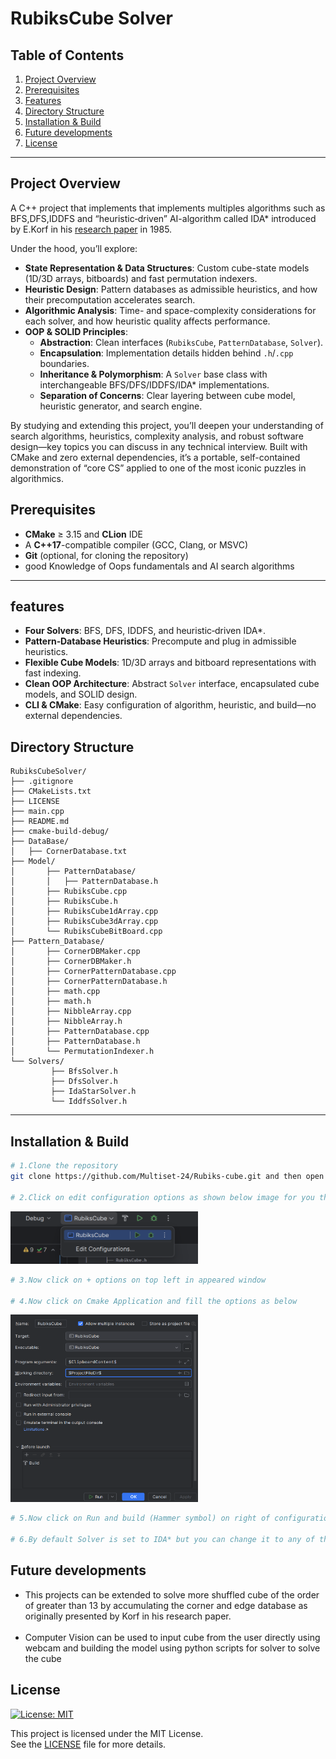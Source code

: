# RubiksCube Solver


## Table of Contents

1. [Project Overview](#project-overview)
2. [Prerequisites](#prerequisites)
3. [Features](#features)
4. [Directory Structure](#directory-structure)
5. [Installation & Build](#installation--build)
6. [Future developments](#Future-developments)
7. [License](#license)

---

## Project Overview

A C++ project that implements that implements multiples algorithms such as BFS,DFS,IDDFS and “heuristic‐driven” AI-algorithm called IDA* introduced by E.Korf in his [research paper](https://www.cs.princeton.edu/courses/archive/fall06/cos402/papers/korfrubik.pdf) in 1985.

Under the hood, you’ll explore:

- **State Representation & Data Structures**: Custom cube-state models (1D/3D arrays, bitboards) and fast permutation indexers.
- **Heuristic Design**: Pattern databases as admissible heuristics, and how their precomputation accelerates search.
- **Algorithmic Analysis**: Time- and space-complexity considerations for each solver, and how heuristic quality affects performance.
- **OOP & SOLID Principles**:
   - **Abstraction**: Clean interfaces (`RubiksCube`, `PatternDatabase`, `Solver`).
   - **Encapsulation**: Implementation details hidden behind `.h`/`.cpp` boundaries.
   - **Inheritance & Polymorphism**: A `Solver` base class with interchangeable BFS/DFS/IDDFS/IDA* implementations.
   - **Separation of Concerns**: Clear layering between cube model, heuristic generator, and search engine.

By studying and extending this project, you’ll deepen your understanding of search algorithms, heuristics, complexity analysis, and robust software design—key topics you can discuss in any technical interview. Built with CMake and zero external dependencies, it’s a portable, self-contained demonstration of “core CS” applied to one of the most iconic puzzles in algorithmics.

## Prerequisites

- **CMake** ≥ 3.15 and **CLion** IDE 
- A **C++17**-compatible compiler (GCC, Clang, or MSVC)
- **Git** (optional, for cloning the repository)  
- good Knowledge of Oops fundamentals and AI search algorithms
---
## features

- **Four Solvers**: BFS, DFS, IDDFS, and heuristic‐driven IDA*.
- **Pattern‐Database Heuristics**: Precompute and plug in admissible heuristics.
- **Flexible Cube Models**: 1D/3D arrays and bitboard representations with fast indexing.
- **Clean OOP Architecture**: Abstract `Solver` interface, encapsulated cube models, and SOLID design.
- **CLI & CMake**: Easy configuration of algorithm, heuristic, and build—no external dependencies.


## Directory Structure

````
RubiksCubeSolver/
├── .gitignore
├── CMakeLists.txt
├── LICENSE
├── main.cpp
├── README.md
├── cmake-build-debug/           
├── DataBase/
│   ├── CornerDatabase.txt              
├── Model/
│       ├── PatternDatabase/     
│       │   ├── PatternDatabase.h
│       ├── RubiksCube.cpp
│       ├── RubiksCube.h
│       ├── RubiksCube1dArray.cpp
│       ├── RubiksCube3dArray.cpp
│       └── RubiksCubeBitBoard.cpp
├── Pattern_Database/    
│       ├── CornerDBMaker.cpp
│       ├── CornerDBMaker.h
│       ├── CornerPatternDatabase.cpp
│       ├── CornerPatternDatabase.h
│       ├── math.cpp
│       ├── math.h
│       ├── NibbleArray.cpp
│       ├── NibbleArray.h
│       ├── PatternDatabase.cpp
│       ├── PatternDatabase.h
│       └── PermutationIndexer.h
└── Solvers/                     
         ├── BfsSolver.h
         ├── DfsSolver.h
         ├── IdaStarSolver.h
         └── IddfsSolver.h
````


---


## Installation & Build

```bash
# 1.Clone the repository
git clone https://github.com/Multiset-24/Rubiks-cube.git and then open folder in Clion IDE

# 2.Click on edit configuration options as shown below image for you there will bw no Rubiks cube there so click on edit configuration or add configurations
```

<img alt="img.png" src="img.png" width="300"/>

```bash
# 3.Now click on + options on top left in appeared window

# 4.Now click on Cmake Application and fill the options as below
```

<img alt="img_2.png" height="300" src="img_2.png" width="300"/>

```bash
# 5.Now click on Run and build (Hammer symbol) on right of configuration and you are all set .

# 6.By default Solver is set to IDA* but you can change it to any of the algorithm you want and feed your cube in custom cube 3d array shuffled upto 8 times or use a random shuffle function .
```

## Future developments
+ This projects can be extended to solve more shuffled cube of the order of greater than 13 by accumulating the corner and edge database as originally presented by Korf in his research paper.         
         <br>
+ Computer Vision can be used to input cube from the user directly using webcam and building the model using python scripts for solver to solve the cube 

## License

[![License: MIT](https://img.shields.io/badge/License-MIT-yellow.svg)](https://opensource.org/licenses/MIT)

This project is licensed under the MIT License.  
See the [LICENSE](LICENSE) file for more details.



